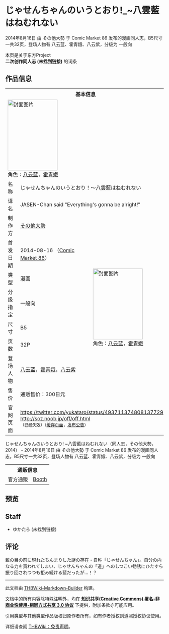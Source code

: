 # じゃせんちゃんのいうとおり!_~八雲藍はねむれない

<!-- source html: G:\repos\THBWiki-Markdown-Builder\THBWikiMarkdown\Temp\main\0\0f\ns0%3A%E3%81%98%E3%82%83%E3%81%9B%E3%82%93%E3%81%A1%E3%82%83%E3%82%93%E3%81%AE%E3%81%84%E3%81%86%E3%81%A8%E3%81%8A%E3%82%8A%21_%7E%E5%85%AB%E9%9B%B2%E8%97%8D%E3%81%AF%E3%81%AD%E3%82%80%E3%82%8C%E3%81%AA%E3%81%84.html -->

2014年8月16日 由 その他大勢 于 Comic Market 86 发布的漫画同人志，B5尺寸一共32页，登场人物有 八云蓝、霍青娥、八云紫，分级为 一般向

本页是关于东方Project  
 **二次创作同人志 (未找到链接)** 的词条
## 作品信息

<table><tbody><tr><th colspan="3">基本信息</th></tr><tr><td class="cover-artwork-mobile" colspan="2"><a href="./文件-じゃせんちゃんのいうとおり!_~八雲藍はねむれない封面.png.md" class="image" title="封面图片"><img alt="封面图片" src="https://upload.thwiki.cc/thumb/1/13/%E3%81%98%E3%82%83%E3%81%9B%E3%82%93%E3%81%A1%E3%82%83%E3%82%93%E3%81%AE%E3%81%84%E3%81%86%E3%81%A8%E3%81%8A%E3%82%8A%21_~%E5%85%AB%E9%9B%B2%E8%97%8D%E3%81%AF%E3%81%AD%E3%82%80%E3%82%8C%E3%81%AA%E3%81%84%E5%B0%81%E9%9D%A2.png/158px-%E3%81%98%E3%82%83%E3%81%9B%E3%82%93%E3%81%A1%E3%82%83%E3%82%93%E3%81%AE%E3%81%84%E3%81%86%E3%81%A8%E3%81%8A%E3%82%8A%21_~%E5%85%AB%E9%9B%B2%E8%97%8D%E3%81%AF%E3%81%AD%E3%82%80%E3%82%8C%E3%81%AA%E3%81%84%E5%B0%81%E9%9D%A2.png" decoding="async" loading="lazy" width="158" height="224" srcset="https://upload.thwiki.cc/thumb/1/13/%E3%81%98%E3%82%83%E3%81%9B%E3%82%93%E3%81%A1%E3%82%83%E3%82%93%E3%81%AE%E3%81%84%E3%81%86%E3%81%A8%E3%81%8A%E3%82%8A%21_~%E5%85%AB%E9%9B%B2%E8%97%8D%E3%81%AF%E3%81%AD%E3%82%80%E3%82%8C%E3%81%AA%E3%81%84%E5%B0%81%E9%9D%A2.png/238px-%E3%81%98%E3%82%83%E3%81%9B%E3%82%93%E3%81%A1%E3%82%83%E3%82%93%E3%81%AE%E3%81%84%E3%81%86%E3%81%A8%E3%81%8A%E3%82%8A%21_~%E5%85%AB%E9%9B%B2%E8%97%8D%E3%81%AF%E3%81%AD%E3%82%80%E3%82%8C%E3%81%AA%E3%81%84%E5%B0%81%E9%9D%A2.png 1.5x, https://upload.thwiki.cc/thumb/1/13/%E3%81%98%E3%82%83%E3%81%9B%E3%82%93%E3%81%A1%E3%82%83%E3%82%93%E3%81%AE%E3%81%84%E3%81%86%E3%81%A8%E3%81%8A%E3%82%8A%21_~%E5%85%AB%E9%9B%B2%E8%97%8D%E3%81%AF%E3%81%AD%E3%82%80%E3%82%8C%E3%81%AA%E3%81%84%E5%B0%81%E9%9D%A2.png/317px-%E3%81%98%E3%82%83%E3%81%9B%E3%82%93%E3%81%A1%E3%82%83%E3%82%93%E3%81%AE%E3%81%84%E3%81%86%E3%81%A8%E3%81%8A%E3%82%8A%21_~%E5%85%AB%E9%9B%B2%E8%97%8D%E3%81%AF%E3%81%AD%E3%82%80%E3%82%8C%E3%81%AA%E3%81%84%E5%B0%81%E9%9D%A2.png 2x" data-file-width="637" data-file-height="900"></a><div class="cover-char">角色：<a href="./八云蓝.md" title="八云蓝">八云蓝</a>，<a href="./霍青娥.md" title="霍青娥">霍青娥</a></div></td>
</tr><tr><td class="label">名称</td><td colspan="2"> じゃせんちゃんのいうとおり！～八雲藍はねむれない </td></tr><tr><td class="label">译名</td><td colspan="2"> JASEN-Chan said &#34;Everything&#39;s gonna be alright!&#34; </td></tr><tr><td class="label">制作方</td><td><a href="./その他大勢.md" title="その他大勢">その他大勢</a></td><td class="cover-artwork" rowspan="8" style="min-width:224px;"><a href="./文件-じゃせんちゃんのいうとおり!_~八雲藍はねむれない封面.png.md" class="image" title="封面图片"><img alt="封面图片" src="https://upload.thwiki.cc/thumb/1/13/%E3%81%98%E3%82%83%E3%81%9B%E3%82%93%E3%81%A1%E3%82%83%E3%82%93%E3%81%AE%E3%81%84%E3%81%86%E3%81%A8%E3%81%8A%E3%82%8A%21_~%E5%85%AB%E9%9B%B2%E8%97%8D%E3%81%AF%E3%81%AD%E3%82%80%E3%82%8C%E3%81%AA%E3%81%84%E5%B0%81%E9%9D%A2.png/158px-%E3%81%98%E3%82%83%E3%81%9B%E3%82%93%E3%81%A1%E3%82%83%E3%82%93%E3%81%AE%E3%81%84%E3%81%86%E3%81%A8%E3%81%8A%E3%82%8A%21_~%E5%85%AB%E9%9B%B2%E8%97%8D%E3%81%AF%E3%81%AD%E3%82%80%E3%82%8C%E3%81%AA%E3%81%84%E5%B0%81%E9%9D%A2.png" decoding="async" loading="lazy" width="158" height="224" srcset="https://upload.thwiki.cc/thumb/1/13/%E3%81%98%E3%82%83%E3%81%9B%E3%82%93%E3%81%A1%E3%82%83%E3%82%93%E3%81%AE%E3%81%84%E3%81%86%E3%81%A8%E3%81%8A%E3%82%8A%21_~%E5%85%AB%E9%9B%B2%E8%97%8D%E3%81%AF%E3%81%AD%E3%82%80%E3%82%8C%E3%81%AA%E3%81%84%E5%B0%81%E9%9D%A2.png/238px-%E3%81%98%E3%82%83%E3%81%9B%E3%82%93%E3%81%A1%E3%82%83%E3%82%93%E3%81%AE%E3%81%84%E3%81%86%E3%81%A8%E3%81%8A%E3%82%8A%21_~%E5%85%AB%E9%9B%B2%E8%97%8D%E3%81%AF%E3%81%AD%E3%82%80%E3%82%8C%E3%81%AA%E3%81%84%E5%B0%81%E9%9D%A2.png 1.5x, https://upload.thwiki.cc/thumb/1/13/%E3%81%98%E3%82%83%E3%81%9B%E3%82%93%E3%81%A1%E3%82%83%E3%82%93%E3%81%AE%E3%81%84%E3%81%86%E3%81%A8%E3%81%8A%E3%82%8A%21_~%E5%85%AB%E9%9B%B2%E8%97%8D%E3%81%AF%E3%81%AD%E3%82%80%E3%82%8C%E3%81%AA%E3%81%84%E5%B0%81%E9%9D%A2.png/317px-%E3%81%98%E3%82%83%E3%81%9B%E3%82%93%E3%81%A1%E3%82%83%E3%82%93%E3%81%AE%E3%81%84%E3%81%86%E3%81%A8%E3%81%8A%E3%82%8A%21_~%E5%85%AB%E9%9B%B2%E8%97%8D%E3%81%AF%E3%81%AD%E3%82%80%E3%82%8C%E3%81%AA%E3%81%84%E5%B0%81%E9%9D%A2.png 2x" data-file-width="637" data-file-height="900"></a><div class="cover-char">角色：<a href="./八云蓝.md" title="八云蓝">八云蓝</a>，<a href="./霍青娥.md" title="霍青娥">霍青娥</a></div></td>
</tr><tr><td class="label">首发日期</td><td>2014-08-16&#160;（<a href="/展会作品列表?e=Comic+Market%2386">Comic Market 86</a>）</td></tr><tr><td class="label">类型</td><td>漫画</td></tr><tr><td class="label">分级指定</td><td>一般向</td></tr><tr><td class="label">尺寸</td><td>B5</td></tr><tr><td class="label">页数</td><td>32P</td></tr><tr><td class="label">登场人物</td><td><a href="./八云蓝.md" title="八云蓝">八云蓝</a>，<a href="./霍青娥.md" title="霍青娥">霍青娥</a>，<a href="./八云紫.md" title="八云紫">八云紫</a></td></tr><tr><td class="label">售价</td><td>通贩售价：300日元</td></tr>
<tr><td class="label">官网页面</td><td colspan="2"><a rel="nofollow" class="external free" href="https://twitter.com/yukataro/status/493711374808137729">https://twitter.com/yukataro/status/493711374808137729</a><br><a rel="nofollow" class="external free" href="http://soz.noob.jp/off/off.html">http://soz.noob.jp/off/off.html</a><br><span style="font-family: sans-serif; cursor: default; color:#555; font-size: 0.8em; bottom: 0.1em; font-weight: bold;" title="连接到已经失效网页">（已经失效）</span><small>（<a rel="nofollow" class="external text" href="https://web.archive.org/web/20150508115136/http://soz.noob.jp/off/off.html">缓存页面</a>，<a rel="nofollow" class="external text" href="https://web.archive.org/web/20141118084616/http://soz.noob.jp/">发布公告</a>）</small></td></tr></tbody></table>

じゃせんちゃんのいうとおり! ~八雲藍はねむれない（同人志，その他大勢，2014） - 2014年8月16日 由 その他大勢 于 Comic Market 86 发布的漫画同人志，B5尺寸一共32页，登场人物有 八云蓝、霍青娥、八云紫，分级为 一般向

<table><tbody><tr><th colspan="3">通贩信息</th></tr><tr><td class="label">官方通贩</td><td colspan="2"><a rel="nofollow" class="external text" href="https://yukataro.booth.pm/items/2476679">Booth</a></td></tr></tbody></table>


## 预览
## Staff
- ゆかたろ (未找到链接)

## 评论
  
藍の目の前に現れたちんまりした謎の存在・自称「じゃせんちゃん」。自分の内なる力を買われてしまい、じゃせんちゃんの「道」へのしつこい勧誘にひたすら振り回されつつも拒み続ける藍だったが…！？
  
  
  

  





---

此文档由 [THBWiki-Markdown-Builder](https://github.com/Delsin-Yu/THBWiki-Markdown-Builder) 构建。

文档中的所有内容除特殊注明外，均在 [**知识共享(Creative Commons) 署名-非商业性使用-相同方式共享 3.0 协议**](https://creativecommons.org/licenses/by-sa/3.0/deed.zh-hans) 下提供，附加条款亦可能应用。

引用类型与其他类型作品版权归原作者所有，如有作者授权则遵照授权协议使用。

详细请查阅 [THBWiki：免责声明](https://thbwiki.cc/THBWiki:%E5%85%8D%E8%B4%A3%E5%A3%B0%E6%98%8E)。

